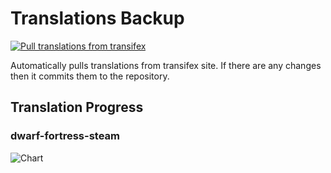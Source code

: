 # Translations Backup

[![Pull translations from transifex](https://github.com/dfint/translations-backup/actions/workflows/pull-translations.yml/badge.svg)](https://github.com/dfint/translations-backup/actions/workflows/pull-translations.yml)

Automatically pulls translations from transifex site. If there are any changes then it commits them to the repository.

## Translation Progress

### dwarf-fortress-steam

![Chart](https://quickchart.io/chart/render/sf-29c69ea9-102a-4cf5-b378-ec11aa147377)
<!--
### dwarf-fortress

![Chart](https://quickchart.io/chart/render/sf-6aa23d50-4979-4848-8736-6b97d6276912)
-->